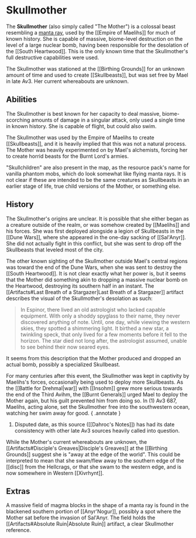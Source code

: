# Skullmother

The **Skullmother** (also simply called "The Mother") is a colossal beast resembling a [manta ray](https://en.wikipedia.org/wiki/Manta_ray), used by the [[Empire of Maelihs]] for much of known history. She is capable of massive, biome-level destruction on the level of a large nuclear bomb, having been responsible for the desolation of the [[South Heartwood]]. This is the only known time that the Skullmother's full destructive capabilities were used.

The Skullmother was stationed at the [[Birthing Grounds]] for an unknown amount of time and used to create [[Skullbeasts]], but was set free by Mael in late Av3. Her current whereabouts are unknown.

## Abilities

The Skullmother is best known for her capacity to deal massive, biome-scorching amounts of damage in a singular attack, only used a single time in known history. She is capable of flight, but could also swim.

The Skullmother was used by the Empire of Maelihs to create [[Skullbeasts]], and it is heavily implied that this was not a natural process. The Mother was heavily experimented on by Mael's alchemists, forcing her to create horrid beasts for the Burnt Lord's armies. 

"Skullchildren" are also present in the map, as the resource pack's name for vanilla phantom mobs, which do look somewhat like flying manta rays. It is not clear if these are intended to be the same creatures as Skullbeasts in an earlier stage of life, true child versions of the Mother, or something else.

## History

The Skullmother's origins are unclear. It is possible that she either began as a creature outside of the realm, or was somehow created by [[Maelihs]] and his forces. She was first deployed alongside a legion of Skullbeasts in the [[Dune Wars]], where she appeared in the one-day sacking of [[Sal'Anyr]]. She did not actually fight in this conflict, but she was sent to drop off the Skullbeasts that leveled most of the city.

The other known sighting of the Skullmother outside Mael's central regions was toward the end of the Dune Wars, when she was sent to destroy the [[South Heartwood]]. It is not clear exactly what her power is, but it seems that the Mother did something akin to dropping a massive nuclear bomb on the Heartwood, destroying its southern half in an instant. The [[Artifacts#Last Breath of a Stargazer|Last Breath of a Stargazer]] artifact describes the visual of the Skullmother's desolation as such:

> In Espinor, there lived an old astrologist who lacked capable equipment. With only a shoddy spyglass to their name, they never discovered anything of note. Until, one day, while viewing the western skies, they spotted a shimmering light. It birthed a new star, a twinkling speck, that only lived for a few moments before it fell to the horizon. The star died not long after, the astrologist assumed, unable to see behind their now seared eyes.

It seems from this description that the Mother produced and dropped an actual bomb, possibly a specialized Skullbeast.

For many centuries after this event, the Skullmother was kept in captivity by Maelihs's forces, occasionally being used to deploy more Skullbeasts. As the [[Battle for Drehmal|war]] with [[Insohm]] grew more serious towards the end of the Third Avihm, the [[Burnt Generals]] urged Mael to deploy the Mother again, but his guilt prevented him from doing so. In (1) Av3 687, Maelihs, acting alone, set the Skullmother free into the southwestern ocean, watching her swim away for good.
{ .annotate }

1. Disputed date, as this source ([[Dahroc's Notes]]) has had its date consistency with other late Av3 sources heavily called into question.

While the Mother's current whereabouts are unknown, the [[Artifacts#Disciple's Greaves|Disciple's Greaves]] at the [[Birthing Grounds]] suggest she is "away at the edge of the world". This could be interpreted to mean that she swam/flew away to the southern edge of the [[disc]] from the Hellcrags, or that she swam to the western edge, and is now somewhere in Western [[Xivrhynt]].

## Extras

A massive field of magma blocks in the shape of a manta ray is found in the blackened southern portion of [[Anyr'Nogur]], possibly a spot where the Mother sat before the invasion of Sal'Anyr. The field holds the [[Artifacts#Absolute Ruin|Absolute Ruin]] artifact, a clear Skullmother reference.
